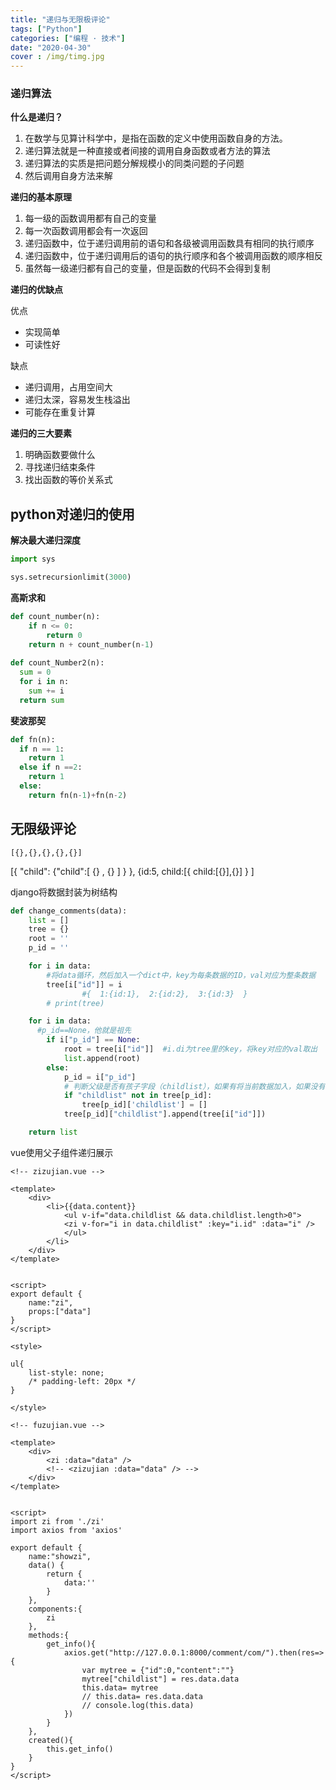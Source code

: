 ```yaml
---
title: "递归与无限极评论"
tags: ["Python"]
categories: ["编程 · 技术"]
date: "2020-04-30"
cover : /img/timg.jpg
---
```



### 递归算法

**什么是递归？**

1. 在数学与见算计科学中，是指在函数的定义中使用函数自身的方法。
2. 递归算法就是一种直接或者间接的调用自身函数或者方法的算法
3. 递归算法的实质是把问题分解规模小的同类问题的子问题
4. 然后调用自身方法来解

**递归的基本原理**

1. 每一级的函数调用都有自己的变量
2. 每一次函数调用都会有一次返回
3. 递归函数中，位于递归调用前的语句和各级被调用函数具有相同的执行顺序
4. 递归函数中，位于递归调用后的语句的执行顺序和各个被调用函数的顺序相反
5. 虽然每一级递归都有自己的变量，但是函数的代码不会得到复制

**递归的优缺点**

优点

- 实现简单
- 可读性好

缺点

- 递归调用，占用空间大
- 递归太深，容易发生栈溢出
- 可能存在重复计算

**递归的三大要素**

1. 明确函数要做什么
2. 寻找递归结束条件
3. 找出函数的等价关系式

## python对递归的使用

**解决最大递归深度**

```python
import sys

sys.setrecursionlimit(3000)
```



**高斯求和**

```python
def count_number(n):
    if n <= 0:
        return 0
    return n + count_number(n-1)
  
def count_Number2(n):
  sum = 0
  for i in n:
    sum += i
  return sum

```



**斐波那契**

```python
def fn(n):
  if n == 1:
    return 1
  else if n ==2:
    return 1
  else:
    return fn(n-1)+fn(n-2)
```



## 无限级评论

`[{},{},{},{},{}]`

[{    "child":  {"child":[ {} , {} ]    }     },  {id:5, child:[{ child:[{}],{}]    }   ]

django将数据封装为树结构

```python
def change_comments(data):
    list = []
    tree = {}
    root = ''
    p_id = ''

    for i in data:
        #将data循环，然后加入一个dict中，key为每条数据的ID，val对应为整条数据
        tree[i["id"]] = i
				#{  1:{id:1},  2:{id:2},  3:{id:3}  }  
        # print(tree)

    for i in data:
      #p_id==None，他就是祖先
        if i["p_id"] == None:
            root = tree[i["id"]]  #i.di为tree里的key，将key对应的val取出
            list.append(root)
        else:
            p_id = i["p_id"]
            # 判断父级是否有孩子字段（childlist），如果有将当前数据加入，如果没有添加（childlist）后再加入
            if "childlist" not in tree[p_id]:
                tree[p_id]['childlist'] = []
            tree[p_id]["childlist"].append(tree[i["id"]])

    return list
```



vue使用父子组件递归展示

```vue
<!-- zizujian.vue -->

<template>
    <div>
        <li>{{data.content}}
            <ul v-if="data.childlist && data.childlist.length>0">
            <zi v-for="i in data.childlist" :key="i.id" :data="i" />
            </ul>
        </li>
    </div>
</template>


<script>
export default {
    name:"zi",
    props:["data"]
}
</script>

<style>
    
ul{
    list-style: none;
    /* padding-left: 20px */
}

</style>
```



```vue
<!-- fuzujian.vue -->

<template>
    <div>
        <zi :data="data" />
        <!-- <zizujian :data="data" /> -->
    </div>
</template>


<script>
import zi from './zi'
import axios from 'axios'

export default {
    name:"showzi",
    data() {
        return {
            data:''
        }
    },
    components:{
        zi
    },
    methods:{
        get_info(){
            axios.get("http://127.0.0.1:8000/comment/com/").then(res=>{
                var mytree = {"id":0,"content":""}
                mytree["childlist"] = res.data.data
                this.data= mytree
                // this.data= res.data.data
                // console.log(this.data)
            })
        }
    },
    created(){
        this.get_info()
    }
}
</script>
```


